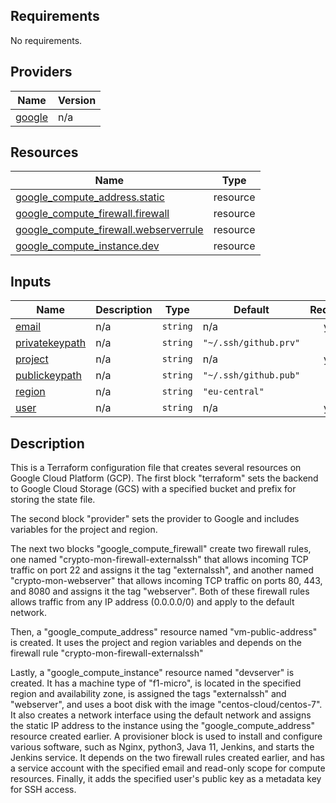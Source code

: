 <!-- BEGIN_TF_DOCS -->
## Requirements

No requirements.

## Providers

| Name | Version |
|------|---------|
| <a name="provider_google"></a> [google](#provider\_google) | n/a |

## Resources

| Name | Type |
|------|------|
| [google_compute_address.static](https://registry.terraform.io/providers/hashicorp/google/latest/docs/resources/compute_address) | resource |
| [google_compute_firewall.firewall](https://registry.terraform.io/providers/hashicorp/google/latest/docs/resources/compute_firewall) | resource |
| [google_compute_firewall.webserverrule](https://registry.terraform.io/providers/hashicorp/google/latest/docs/resources/compute_firewall) | resource |
| [google_compute_instance.dev](https://registry.terraform.io/providers/hashicorp/google/latest/docs/resources/compute_instance) | resource |

## Inputs

| Name | Description | Type | Default | Required |
|------|-------------|------|---------|:--------:|
| <a name="input_email"></a> [email](#input\_email) | n/a | `string` | n/a | yes |
| <a name="input_privatekeypath"></a> [privatekeypath](#input\_privatekeypath) | n/a | `string` | `"~/.ssh/github.prv"` | no |
| <a name="input_project"></a> [project](#input\_project) | n/a | `string` | n/a | yes |
| <a name="input_publickeypath"></a> [publickeypath](#input\_publickeypath) | n/a | `string` | `"~/.ssh/github.pub"` | no |
| <a name="input_region"></a> [region](#input\_region) | n/a | `string` | `"eu-central"` | no |
| <a name="input_user"></a> [user](#input\_user) | n/a | `string` | n/a | yes |

## Description
This is a Terraform configuration file that creates several resources on Google Cloud Platform (GCP). The first block "terraform" sets the backend to Google Cloud Storage (GCS) with a specified bucket and prefix for storing the state file.

The second block "provider" sets the provider to Google and includes variables for the project and region.

The next two blocks "google_compute_firewall" create two firewall rules, one named "crypto-mon-firewall-externalssh" that allows incoming TCP traffic on port 22 and assigns it the tag "externalssh", and another named "crypto-mon-webserver" that allows incoming TCP traffic on ports 80, 443, and 8080 and assigns it the tag "webserver". Both of these firewall rules allows traffic from any IP address (0.0.0.0/0) and apply to the default network.

Then, a "google_compute_address" resource named "vm-public-address" is created. It uses the project and region variables and depends on the firewall rule "crypto-mon-firewall-externalssh"

Lastly, a "google_compute_instance" resource named "devserver" is created. It has a machine type of "f1-micro", is located in the specified region and availability zone, is assigned the tags "externalssh" and "webserver", and uses a boot disk with the image "centos-cloud/centos-7". It also creates a network interface using the default network and assigns the static IP address to the instance using the "google_compute_address" resource created earlier. A provisioner block is used to install and configure various software, such as Nginx, python3, Java 11, Jenkins, and starts the Jenkins service. It depends on the two firewall rules created earlier, and has a service account with the specified email and read-only scope for compute resources. Finally, it adds the specified user's public key as a metadata key for SSH access.
